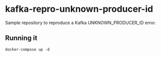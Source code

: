 # kafka-repro-unknown-producer-id

Sample repository to reproduce a Kafka UNKNOWN_PRODUCER_ID error.

## Running it

```
docker-compose up -d
```

